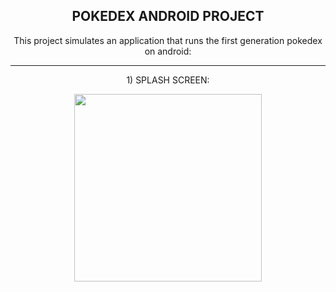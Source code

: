 <h2 align="center">POKEDEX ANDROID PROJECT</h2>

<p align="center">This project simulates an application that runs the first generation pokedex on android: </p>

---

<p align="center">1) SPLASH SCREEN: </p>

<p align="center">
  <img src="https://github.com/Lxvine/POKEDEX/blob/master/Screenshots/erp1.png" style=" width:300px">
</p>
